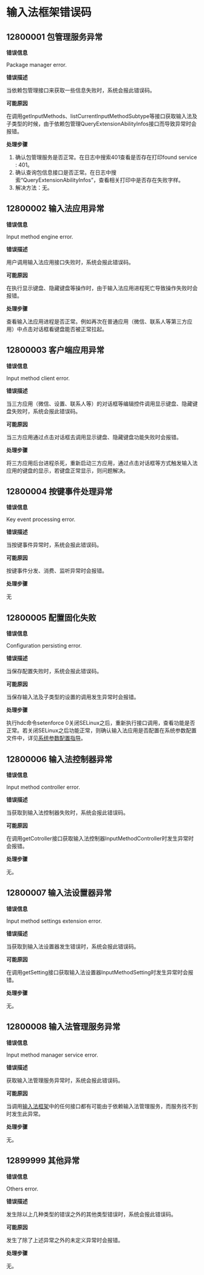 # 输入法框架错误码

## 12800001 包管理服务异常

**错误信息**<br/>

Package manager error.

**错误描述**<br/>

当依赖包管理接口来获取一些信息失败时，系统会报此错误码。

**可能原因**<br/>

在调用getInputMethods、listCurrentInputMethodSubtype等接口获取输入法及子类型的时候，由于依赖包管理QueryExtensionAbilityInfos接口而导致异常时会报错。

**处理步骤**<br/>

1. 确认包管理服务是否正常。在日志中搜索401查看是否存在打印found service : 401。
2. 确认查询包信息接口是否正常。在日志中搜索“QueryExtensionAbilityInfos”，查看相关打印中是否存在失败字样。
3. 解决方法：无。

## 12800002 输入法应用异常

**错误信息**<br/>

Input method engine error.

**错误描述**<br/>

用户调用输入法应用接口失败时，系统会报此错误码。

**可能原因**<br/>

在执行显示键盘、隐藏键盘等操作时，由于输入法应用进程死亡导致操作失败时会报错。

**处理步骤**<br/>

查看输入法应用进程是否正常。例如再次在普通应用（微信、联系人等第三方应用）中点击对话框看键盘能否被正常拉起。

## 12800003 客户端应用异常

**错误信息**<br/>

Input method client error.

**错误描述**<br/>

当三方应用（微信、设置、联系人等）的对话框等编辑控件调用显示键盘、隐藏键盘失败时，系统会报此错误码。

**可能原因**<br/>

当三方应用通过点击对话框去调用显示键盘、隐藏键盘功能失败时会报错。

**处理步骤**<br/>

将三方应用后台进程杀死，重新启动三方应用，通过点击对话框等方式触发输入法应用的键盘的显示，若键盘正常显示，则问题解决。

## 12800004 按键事件处理异常

**错误信息**<br/>

Key event processing error.

**错误描述**<br/>

当按键事件异常时，系统会报此错误码。

**可能原因**<br/>

按键事件分发、消费、监听异常时会报错。

**处理步骤**<br/>

无

## 12800005 配置固化失败

**错误信息**<br/>

Configuration persisting error.

**错误描述**<br/>

当保存配置失败时，系统会报此错误码。

**可能原因**<br/>

当保存输入法及子类型的设置的调用发生异常时会报错。

**处理步骤**<br/>

执行hdc命令setenforce 0关闭SELinux之后，重新执行接口调用，查看功能是否正常。若关闭SELinux之后功能正常，则确认输入法应用是否配置在系统参数配置文件中，详见[系统参数配置指导](https://gitee.com/openharmony/docs/blob/master/zh-cn/device-dev/subsystems/subsys-boot-init-sysparam.md)。

## 12800006 输入法控制器异常

**错误信息**<br/>

Input method controller error.

**错误描述**<br/>

当获取到输入法控制器失败时，系统会报此错误码。

**可能原因**<br/>

在调用getCotroller接口获取输入法控制器InputMethodController时发生异常时会报错。

**处理步骤**<br/>

无。

## 12800007 输入法设置器异常

**错误信息**<br/>

Input method settings extension error.

**错误描述**<br/>

当获取到输入法设置器发生错误时，系统会报此错误码。

**可能原因**<br/>

在调用getSetting接口获取输入法设置器InputMethodSetting时发生异常时会报错。

**处理步骤**<br/>

无。

## 12800008 输入法管理服务异常

**错误信息**<br/>

Input method manager service error.

**错误描述**<br/>

获取输入法管理服务异常时，系统会报此错误码。

**可能原因**<br/>

当调用[输入法框架](../apis/js-apis-inputmethod.md)中的任何接口都有可能由于依赖输入法管理服务，而服务找不到时发生此异常。

**处理步骤**<br/>

无。

## 12899999 其他异常

**错误信息**<br/>

Others error.

**错误描述**<br/>

发生除以上几种类型的错误之外的其他类型错误时，系统会报此错误码。

**可能原因**<br/>

发生了除了上述异常之外的未定义异常时会报错。

**处理步骤**<br/>

无。